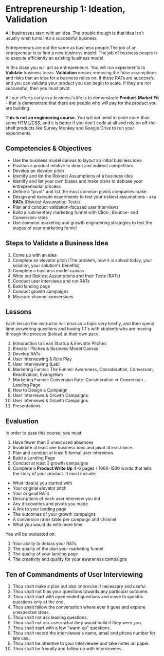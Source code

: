 # Entrepreneurship 1: Ideation, Validation

All businesses start with an idea. The trouble though is that idea isn't usually what turns into a successful business.

Entrepreneurs are not the same as business people.The job of an entrepreneur is to find a new business model. The job of business people is to execute efficiently an existing business model.

In this class you will act as entrepreneurs. You will run experiments to **Validate** business ideas. **Validation** means removing the false assumptions and risks that an idea for a business relies on. If these RATs are successful and you can validate your product you can begin to scale. If they are not successful, then you must pivot.

All our efforts early in a business's life is to demonstrate **Product-Market Fit** - that is demonstrate that there are people who will pay for the product you are building.

**This is not an engineering course.** You will not need to code more than some HTML/CSS, and it is better if you don't code at all and rely on off-the-shelf products like Survey Monkey and Google Drive to run your experiments.

## Competencies & Objectives

* Use the business model canvas to layout an initial business idea
* Position a product relative to direct and indirect competitors
* Develop an elevator pitch
* Identify and list the Riskiest Assumptions of a business idea
* Identify and list your own biases and make plans to debiase your entrepreneurial process
* Define a "pivot" and list the most common pivots companies make.
* Design and execute experiments to test your riskiest assumptions - aka **RATs** (Riskiest Assumption Tests)
* Plan and conduct validation-focused user interviews
* Build a rudimentary marketing funnel with Click-, Bounce- and Conversion-rates
* Use common marketing and growth engineering strategies to test the stages of your marketing funnel

## Steps to Validate a Business Idea

1. Come up with an idea
1. Complete an elevator pitch (The problem, how it is solved today, your solution, your solution's benefits)
1. Complete a business model canvas
1. Write out Riskiest Assumptions and their Tests (RATs)
1. Conduct user interviews and run RATs
1. Build landing page
1. Conduct growth campaigns
1. Measure channel conversions

## Lessons

Each lesson the instructor will discuss a topic very briefly, and then spend time answering questions and having 1:1's with students who are moving through the process (below) at their own pace.

1. Introduction to Lean Startup & Elevator Pitches
1. Elevator Pitches & Business Model Canvas
1. Develop RATs
1. User Interviewing & Role Play
1. User Interviewing (Lab)
1. Marketing Funnel: The Funnel: Awareness, Consideration, Conversion, Reactivation, Evangelism
1. Marketing Funnel: Conversion Rate: Consideration => Conversion - Landing Page
1. How to Design a Campaign
1. User Interviews & Growth Campaigns
1. User Interviews & Growth Campaigns
1. Presentations

## Evaluation

In order to pass this course, you must

1. Have fewer than 2 unexcused absences
1. Invalidate at least one business idea and pivot at least once.
1. Plan and conduct at least 5 formal user interviews
1. Build a Landing Page
1. Conduct at least 3 growth campaigns
1. Complete a **Product Write Up** 4-6 pages / 1000-1500 words that tells the story of your product. It must include:
  * What idea(s) you started with
  * Your original elevator pitch
  * Your original RATs
  * Descriptions of each user interview you did
  * Any discoveries and pivots you made
  * A link to your landing page
  * The outcomes of your growth campaigns
  * A conversion rates table per campaign and channel
  * What you would do with more time

You will be evaluated on:

1. Your ability to debias your RATs
1. The quality of the plan your marketing funnel
1. The quality of your landing page
1. The creativity and quality for your awareness campaigns

## Ten of Commandments of User Interviewing

1. Thou shalt make a plan but also improvise if necessary and useful.
1. Thou shalt not bias your questions towards any particular outcome.
1. Thou shalt start with open ended questions and move to specific questions only at the end.
1. Thou shalt follow the conversation where ever it goes and explore unexpected ideas.
1. Thou shalt not ask leading questions.
1. Thou shalt not ask users what they would build if they were you.
1. Thou shalt start with a few "warm up" questions.
1. Thou shalt record the interviewee's name, email and phone number for late use.
1. Thou shalt be attentive to your interviewee and take notes on paper.
1. Thou shalt be friendly and follow up with interviewees.
